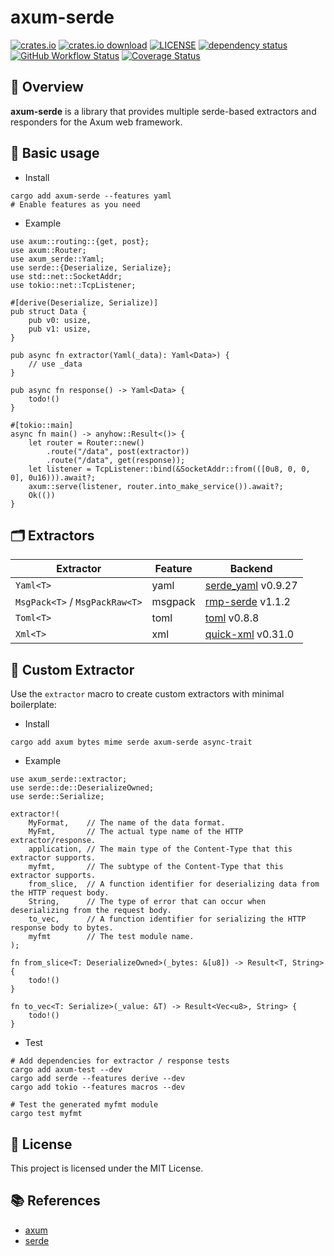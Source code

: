 # axum-serde

[![crates.io](https://img.shields.io/crates/v/axum-serde)](https://crates.io/crates/axum-serde)
[![crates.io download](https://img.shields.io/crates/d/axum-serde)](https://crates.io/crates/axum-serde)
[![LICENSE](https://img.shields.io/badge/license-MIT-blue)](https://github.com/gengteng/axum-serde/blob/main/LICENSE)
[![dependency status](https://deps.rs/repo/github/gengteng/axum-serde/status.svg)](https://deps.rs/repo/github/gengteng/axum-serde)
[![GitHub Workflow Status](https://img.shields.io/github/actions/workflow/status/gengteng/axum-serde/.github/workflows/main.yml?branch=main)](https://github.com/gengteng/axum-serde/actions/workflows/ci.yml)
[![Coverage Status](https://coveralls.io/repos/github/gengteng/axum-serde/badge.svg?branch=main)](https://coveralls.io/github/gengteng/axum-serde?branch=main)

## 📑 Overview

**axum-serde** is a library that provides multiple serde-based extractors and responders for the Axum web framework.

## 🚀 Basic usage

* Install

```shell
cargo add axum-serde --features yaml
# Enable features as you need
```

* Example

```rust,ignore
use axum::routing::{get, post};
use axum::Router;
use axum_serde::Yaml;
use serde::{Deserialize, Serialize};
use std::net::SocketAddr;
use tokio::net::TcpListener;

#[derive(Deserialize, Serialize)]
pub struct Data {
    pub v0: usize,
    pub v1: usize,
}

pub async fn extractor(Yaml(_data): Yaml<Data>) {
    // use _data
}

pub async fn response() -> Yaml<Data> {
    todo!()
}

#[tokio::main]
async fn main() -> anyhow::Result<()> {
    let router = Router::new()
        .route("/data", post(extractor))
        .route("/data", get(response));
    let listener = TcpListener::bind(&SocketAddr::from(([0u8, 0, 0, 0], 0u16))).await?;
    axum::serve(listener, router.into_make_service()).await?;
    Ok(())
}
```

## 🗂️ Extractors

| Extractor                      | Feature | Backend                                                   |
|--------------------------------|---------|-----------------------------------------------------------|
| `Yaml<T>`                      | yaml    | [serde_yaml](https://crates.io/crates/serde_yaml) v0.9.27 |
| `MsgPack<T>` / `MsgPackRaw<T>` | msgpack | [rmp-serde](https://crates.io/crates/rmp-serde) v1.1.2    |
| `Toml<T>`                      | toml    | [toml](https://crates.io/crates/toml) v0.8.8              |
| `Xml<T>`                       | xml     | [quick-xml](https://crates.io/crates/quick-xml) v0.31.0   |

## 🎁 Custom Extractor

Use the `extractor` macro to create custom extractors with minimal boilerplate:

* Install

```shell
cargo add axum bytes mime serde axum-serde async-trait
```

* Example

```rust,ignore
use axum_serde::extractor;
use serde::de::DeserializeOwned;
use serde::Serialize;

extractor!(
    MyFormat,    // The name of the data format.
    MyFmt,       // The actual type name of the HTTP extractor/response.
    application, // The main type of the Content-Type that this extractor supports.
    myfmt,       // The subtype of the Content-Type that this extractor supports.
    from_slice,  // A function identifier for deserializing data from the HTTP request body.
    String,      // The type of error that can occur when deserializing from the request body.
    to_vec,      // A function identifier for serializing the HTTP response body to bytes.
    myfmt        // The test module name.
);

fn from_slice<T: DeserializeOwned>(_bytes: &[u8]) -> Result<T, String> {
    todo!()
}

fn to_vec<T: Serialize>(_value: &T) -> Result<Vec<u8>, String> {
    todo!()
}
```

* Test

```shell
# Add dependencies for extractor / response tests
cargo add axum-test --dev
cargo add serde --features derive --dev
cargo add tokio --features macros --dev

# Test the generated myfmt module
cargo test myfmt
```

## 📜 License

This project is licensed under the MIT License.

## 📚 References

* [axum](https://crates.io/crates/axum)
* [serde](https://crates.io/crates/serde)